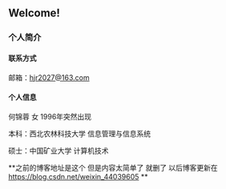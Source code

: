 ## Welcome!



### 个人简介

#### 联系方式

邮箱：hjr2027@163.com

#### 个人信息
何锦蓉 女 1996年突然出现


本科：西北农林科技大学 信息管理与信息系统


硕士：中国矿业大学 计算机技术

**之前的博客地址是这个 但是内容太简单了 就删了
以后博客更新在 https://blog.csdn.net/weixin_44039605 **

